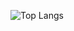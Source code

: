 ![Top Langs](https://github-readme-stats.vercel.app/api/top-langs/?username=rofiqusmonov&layout=compact)
